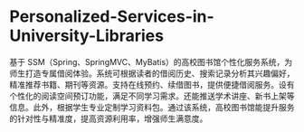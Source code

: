 # Personalized-Services-in-University-Libraries
基于 SSM（Spring、SpringMVC、MyBatis）的高校图书馆个性化服务系统，为师生打造专属借阅体验。系统可根据读者的借阅历史、搜索记录分析其兴趣偏好，精准推荐书籍、期刊等资源。支持在线预约、续借图书，提供便捷借阅服务。设有个性化的阅读空间预订功能，满足不同学习需求。还能推送学术讲座、新书上架等信息。此外，根据学生专业定制学习资料包。通过该系统，高校图书馆能提升服务的针对性与精准度，提高资源利用率，增强师生满意度。 
